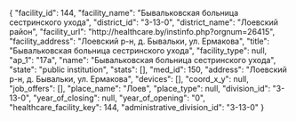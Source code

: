 {
    "facility_id": 144,
    "facility_name": "Бывальковская больница сестринского ухода",
    "district_id": "3-13-0",
    "district_name": "Лоевский район",
    "facility_url": "http:\/\/healthcare.by\/instinfo.php?orgnum=26415",
    "facility_address": "Лоевский р-н, д. Бывальки, ул. Ермакова",
    "title": "Бывальковская больница сестринского ухода",
    "facility_type": null,
    "ap_1": "17а",
    "name": "Бывальковская больница сестринского ухода",
    "state": "public institution",
    "stats": [],
    "med_id": 150,
    "address": "Лоевский р-н, д. Бывальки, ул. Ермакова",
    "devices": [],
    "coord_x_y": null,
    "job_offers": [],
    "place_name": "Лоев",
    "place_type": null,
    "division_id": "3-13-0",
    "year_of_closing": null,
    "year_of_opening": "0",
    "healthcare_facility_key": 144,
    "administrative_division_id": "3-13-0"
}